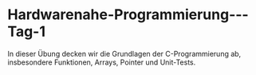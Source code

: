 # Hardwarenahe-Programmierung---Tag-1
In dieser Übung decken wir die Grundlagen der C-Programmierung ab, insbesondere Funktionen,  Arrays, Pointer und Unit-Tests.
